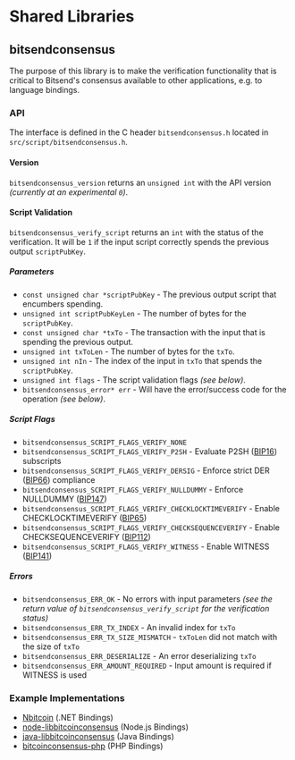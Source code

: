 Shared Libraries
================

## bitsendconsensus

The purpose of this library is to make the verification functionality that is critical to Bitsend's consensus available to other applications, e.g. to language bindings.

### API

The interface is defined in the C header `bitsendconsensus.h` located in  `src/script/bitsendconsensus.h`.

#### Version

`bitsendconsensus_version` returns an `unsigned int` with the API version *(currently at an experimental `0`)*.

#### Script Validation

`bitsendconsensus_verify_script` returns an `int` with the status of the verification. It will be `1` if the input script correctly spends the previous output `scriptPubKey`.

##### Parameters
- `const unsigned char *scriptPubKey` - The previous output script that encumbers spending.
- `unsigned int scriptPubKeyLen` - The number of bytes for the `scriptPubKey`.
- `const unsigned char *txTo` - The transaction with the input that is spending the previous output.
- `unsigned int txToLen` - The number of bytes for the `txTo`.
- `unsigned int nIn` - The index of the input in `txTo` that spends the `scriptPubKey`.
- `unsigned int flags` - The script validation flags *(see below)*.
- `bitsendconsensus_error* err` - Will have the error/success code for the operation *(see below)*.

##### Script Flags
- `bitsendconsensus_SCRIPT_FLAGS_VERIFY_NONE`
- `bitsendconsensus_SCRIPT_FLAGS_VERIFY_P2SH` - Evaluate P2SH ([BIP16](https://github.com/bitcoin/bips/blob/master/bip-0016.mediawiki)) subscripts
- `bitsendconsensus_SCRIPT_FLAGS_VERIFY_DERSIG` - Enforce strict DER ([BIP66](https://github.com/bitcoin/bips/blob/master/bip-0066.mediawiki)) compliance
- `bitsendconsensus_SCRIPT_FLAGS_VERIFY_NULLDUMMY` - Enforce NULLDUMMY ([BIP147](https://github.com/bitcoin/bips/blob/master/bip-0147.mediawiki))
- `bitsendconsensus_SCRIPT_FLAGS_VERIFY_CHECKLOCKTIMEVERIFY` - Enable CHECKLOCKTIMEVERIFY ([BIP65](https://github.com/bitcoin/bips/blob/master/bip-0065.mediawiki))
- `bitsendconsensus_SCRIPT_FLAGS_VERIFY_CHECKSEQUENCEVERIFY` - Enable CHECKSEQUENCEVERIFY ([BIP112](https://github.com/bitcoin/bips/blob/master/bip-0112.mediawiki))
- `bitsendconsensus_SCRIPT_FLAGS_VERIFY_WITNESS` - Enable WITNESS ([BIP141](https://github.com/bitcoin/bips/blob/master/bip-0141.mediawiki))

##### Errors
- `bitsendconsensus_ERR_OK` - No errors with input parameters *(see the return value of `bitsendconsensus_verify_script` for the verification status)*
- `bitsendconsensus_ERR_TX_INDEX` - An invalid index for `txTo`
- `bitsendconsensus_ERR_TX_SIZE_MISMATCH` - `txToLen` did not match with the size of `txTo`
- `bitsendconsensus_ERR_DESERIALIZE` - An error deserializing `txTo`
- `bitsendconsensus_ERR_AMOUNT_REQUIRED` - Input amount is required if WITNESS is used

### Example Implementations
- [Nbitcoin](https://github.com/NicolasDorier/Nbitcoin/blob/master/Nbitcoin/Script.cs#L814) (.NET Bindings)
- [node-libbitcoinconsensus](https://github.com/bitpay/node-libbitcoinconsensus) (Node.js Bindings)
- [java-libbitcoinconsensus](https://github.com/dexX7/java-libbitcoinconsensus) (Java Bindings)
- [bitcoinconsensus-php](https://github.com/Bit-Wasp/bitcoinconsensus-php) (PHP Bindings)
